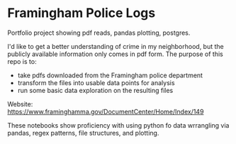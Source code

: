 # Framingham Police Logs
 Portfolio project showing pdf reads, pandas plotting, postgres.

 I'd like to get a better understanding of crime in my neighborhood, but the publicly available information only comes in pdf form. The purpose of this repo is to:
 
 - take pdfs downloaded from the Framingham police department
 - transform the files into usable data points for analysis
 - run some basic data exploration on the resulting files

Website: https://www.framinghamma.gov/DocumentCenter/Home/Index/149

These notebooks show proficiency with using python fo data wrrangling via pandas, regex patterns, file structures, and plotting.
